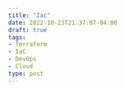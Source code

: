 ```yaml
---
title: "Iac"
date: 2022-10-23T21:37:07-04:00
draft: true
tags:
- Terraform
- IaC
- DevOps
- Cloud
type: post
---
```


